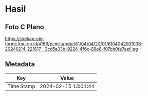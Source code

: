 # Hasil

## Foto C Plano

https://sirekap-obj-formc.kpu.go.id/4166/pemilu/pdpr/61/04/04/20/01/6104042001006-20240214-221617--3cd5a33b-9224-4f6c-89e8-f07bb0fe7eef.jpg


## Metadata

| Key        | Value               |
| ---------- | ------------------- |
| Time Stamp | 2024-02-15 13:01:44 |



